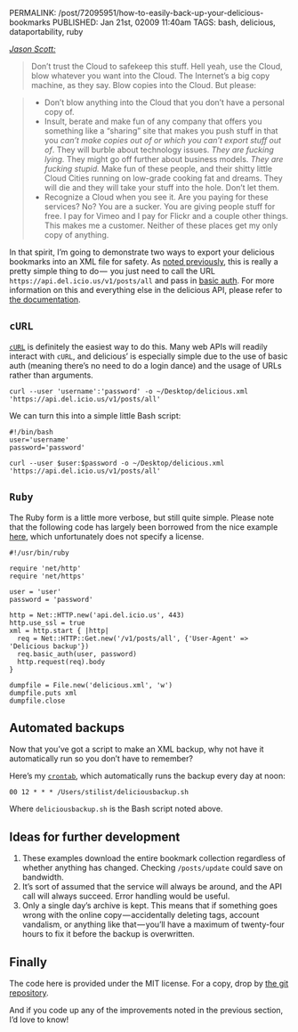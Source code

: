 PERMALINK: /post/72095951/how-to-easily-back-up-your-delicious-bookmarks
PUBLISHED: Jan 21st, 02009 11:40am
TAGS: bash, delicious, dataportability, ruby

<cite class='person'>[Jason Scott:][ftc]</cite>

> Don’t trust the Cloud to safekeep this stuff. Hell yeah, use the Cloud, blow
> whatever you want into the Cloud. The Internet’s a big copy machine, as they
> say. Blow copies into the Cloud. But please:

> * Don’t blow anything into the Cloud that you don’t have a personal copy of.
> * Insult, berate and make fun of any company that offers you something like a
> “sharing” site that makes you push stuff in that you *can’t make copies out
> of or which you can’t export stuff out of*. They will burble about technology
> issues. *They are fucking lying.* They might go off further about business
> models. *They are fucking stupid.* Make fun of these people, and their shitty
> little Cloud Cities running on low-grade cooking fat and dreams. They will
> die and they will take your stuff into the hole. Don’t let them.
> * Recognize a Cloud when you see it. Are you paying for these services? No?
> You are a sucker. You are giving people stuff for free. I pay for Vimeo and I
> pay for Flickr and a couple other things. This makes me a customer. Neither
> of these places get my only copy of anything.

 [ftc]: http://ascii.textfiles.com/archives/1717 "Jason Scott's rant about trusting the cloud with data."

In that spirit, I’m going to demonstrate two ways to export your delicious
bookmarks into an <abbr class='smallcaps'>XML</abbr> file for safety. As
[noted previously][delsearch], this is really a pretty simple thing to do — 
you just need to call the <abbr class='smallcaps'>URL</abbr>
`https://api.del.icio.us/v1/posts/all` and pass in [basic auth][basicauth].
For more information on this and everything else in the delicious
<abbr class='smallcaps'>API</abbr>, please refer to [the documentation][dapi].

 [basicauth]: http://en.wikipedia.org/wiki/Basic_access_authentication "Wikipedia article for basic auth"
 [dapi]: http://delicious.com/help/api "Delicious API documentation"
 [delsearch]: /post/65077849/searching-your-delicious-bookmarks-for-a-lacking-tag "My ‘Searching your delicious bookmarks for a lacking tag’ entry"

## `cURL`

[`cURL`][curl] is definitely the easiest way to do this. Many web
<abbr class='smallcaps'>API</abbr>s will readily interact with `cURL`, and
delicious’ is especially simple due to the use of basic auth (meaning there’s
no need to do a login dance) and the usage of
<abbr class='smallcaps'>URL</abbr>s rather than arguments.

 [curl]: http://en.wikipedia.org/wiki/CURL

    curl --user 'username':'password' -o ~/Desktop/delicious.xml 'https://api.del.icio.us/v1/posts/all'

We can turn this into a simple little Bash script:

    #!/bin/bash
    user='username'
    password='password'
    
    curl --user $user:$password -o ~/Desktop/delicious.xml 'https://api.del.icio.us/v1/posts/all'

## `Ruby`

The Ruby form is a little more verbose, but still quite simple. Please note
that the following code has largely been borrowed from the nice example
[here][rubycode], which unfortunately does not specify a license.

    #!/usr/bin/ruby
    
    require 'net/http'
    require 'net/https'
    
    user = 'user'
    password = 'password'
    
    http = Net::HTTP.new('api.del.icio.us', 443)
    http.use_ssl = true
    xml = http.start { |http|
      req = Net::HTTP::Get.new('/v1/posts/all', {'User-Agent' => 'Delicious backup'})
      req.basic_auth(user, password)
      http.request(req).body
    }
    
    dumpfile = File.new('delicious.xml', 'w')
    dumpfile.puts xml
    dumpfile.close

 [rubycode]: http://snippets.dzone.com/posts/show/290 "oreaq’s ‘del.icio.us backup’ snippet" 

## Automated backups

Now that you’ve got a script to make an <abbr class='smallcaps'>XML</abbr>
backup, why not have it automatically run so you don’t have to remember?

Here’s my [`crontab`][cron], which automatically runs the backup every day at
noon:

 [cron]: http://en.wikipedia.org/wiki/Cron "Wikipedia article for cron"

    00 12 * * * /Users/stilist/deliciousbackup.sh

Where `deliciousbackup.sh` is the Bash script noted above.

## Ideas for further development

1. These examples download the entire bookmark collection regardless of whether
anything has changed. Checking `/posts/update` could save on bandwidth.
1. It’s sort of assumed that the service will always be around, and the
<abbr class='smallcaps'>API</abbr> call will always succeed. Error handling
would be useful.
1. Only a single day’s archive is kept. This means that if something goes wrong
with the online copy — accidentally deleting tags, account vandalism, or
anything like that — you’ll have a maximum of twenty-four hours to fix it
before the backup is overwritten.

## Finally

The code here is provided under the <abbr class='smallcaps'>MIT</abbr> license.
For a copy, drop by [the git repository][git].

 [git]: http://github.com/stilist/ratafiacurrant/tree/master

And if you code up any of the improvements noted in the previous section, I’d
love to know!

